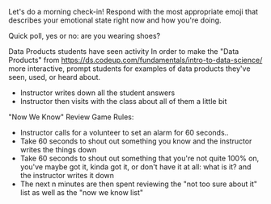 Let's do a morning check-in! Respond with the most appropriate emoji that describes your emotional state right now and how you're doing.

Quick poll, yes or no: are you wearing shoes?

Data Products students have seen activity
In order to make the "Data Products" from https://ds.codeup.com/fundamentals/intro-to-data-science/ more interactive, prompt students for examples of data products they've seen, used, or heard about.
- Instructor writes down all the student answers
- Instructor then visits with the class about all of them a little bit


"Now We Know" Review Game
Rules: 
- Instructor calls for a volunteer to set an alarm for 60 seconds..
- Take 60 seconds to shout out something you know and the instructor writes the things down
- Take 60 seconds to shout out something that you're not quite 100% on, you've maybe got it, kinda got it, or don't have it at all: what is it? and the instructor writes it down
- The next n minutes are then spent reviewing the "not too sure about it" list as well as the "now we know list"